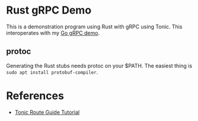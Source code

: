 # Rust gRPC Demo

This is a demonstration program using Rust with gRPC using Tonic. This interoperates with my [Go gRPC demo](https://github.com/evanj/gogrpcdemo).

## protoc

Generating the Rust stubs needs protoc on your $PATH. The easiest thing is `sudo apt install protobuf-compiler`.


# References

* [Tonic Route Guide Tutorial](https://github.com/hyperium/tonic/blob/master/examples/routeguide-tutorial.md)
